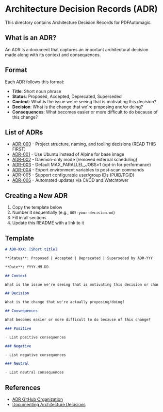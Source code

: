 # Architecture Decision Records (ADR)

This directory contains Architecture Decision Records for PDFAutomagic.

## What is an ADR?

An ADR is a document that captures an important architectural decision made along with its context and consequences.

## Format

Each ADR follows this format:

- **Title**: Short noun phrase
- **Status**: Proposed, Accepted, Deprecated, Superseded
- **Context**: What is the issue we're seeing that is motivating this decision?
- **Decision**: What is the change that we're proposing and/or doing?
- **Consequences**: What becomes easier or more difficult to do because of this change?

## List of ADRs

- [ADR-000](000-project-structure-and-tooling.md) - Project structure, naming, and tooling decisions (READ THIS FIRST)
- [ADR-001](001-use-ubuntu-base-image.md) - Use Ubuntu instead of Alpine for base image
- [ADR-002](002-daemon-mode-only.md) - Daemon-only mode (removed external scheduling)
- [ADR-003](003-parallel-processing-opt-in.md) - Default MAX_PARALLEL_JOBS=1 (opt-in for performance)
- [ADR-004](004-environment-variables-for-hooks.md) - Export environment variables to post-scan commands
- [ADR-005](005-user-group-id-support.md) - Support configurable user/group IDs (PUID/PGID)
- [ADR-006](006-automated-updates-and-cicd.md) - Automated updates via CI/CD and Watchtower

## Creating a New ADR

1. Copy the template below
2. Number it sequentially (e.g., `005-your-decision.md`)
3. Fill in all sections
4. Update this README with a link to it

## Template

```markdown
# ADR-XXX: [Short title]

**Status**: Proposed | Accepted | Deprecated | Superseded by ADR-YYY

**Date**: YYYY-MM-DD

## Context

What is the issue we're seeing that is motivating this decision or change?

## Decision

What is the change that we're actually proposing/doing?

## Consequences

What becomes easier or more difficult to do because of this change?

### Positive

- List positive consequences

### Negative

- List negative consequences

### Neutral

- List neutral consequences
```

## References

- [ADR GitHub Organization](https://adr.github.io/)
- [Documenting Architecture Decisions](https://cognitect.com/blog/2011/11/15/documenting-architecture-decisions)

